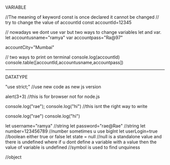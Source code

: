 VARIABLE

//The meaning of keyword const is once declared it cannot be changed
// try to change the value of accountId
const accountId=12345
 <!--you can use const keyword when you want to define a variable in a such a way that it shouldnt be changed throughout the codebase  -->

// nowadays we dont use var but two ways to change variables let and var.
let accountusname="ramya"
var accountpass="Ra@97"
<!-- we dont use var anymore due to the issue of blocka and dunctional scope -->

accountCity="Mumbai"
<!-- Javascript is such a safe language that we dont to declare a keyword at times and if we just use a varibale it itself declares its type based on the value/string assigned to the variable -->

// two ways to print on terminal 
console.log(accountId)
console.table([accountId,accountusname,accountpass])
<!-- when a variable is not defined its value is printed as undefined on the console -->

-------------------------------------------------------------------------------------------------------------------------------------------------------------

DATATYPE

"use strict;" //use new code as new js version

alert(3+3) //this is for browser not for node.js

<!-- the main thing in coding is readability -->
console.log("rae"); console.log("hi")
//this isnt the right way to write

<!-- this is the right way -->
console.log("rae")
console.log("hi")

<!-- lets understand about datatype -->

let username="ramya" //string
let password="rae@Rae" //string
let number=123456789 //number sometimes u use bigInt 
let userLogin=true //boolean either true or false
 let state = null //null is a standalone value and there is undefined where if u dont define a variable with a value then the value of variable is undefined
//symbol is used to find unquiness 


//object 
  